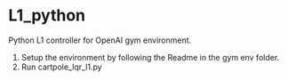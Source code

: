 # L1_python
 Python L1 controller for OpenAI gym environment.
 
1. Setup the environment by following the Readme in the gym env folder.
2. Run cartpole_lqr_l1.py
